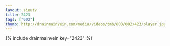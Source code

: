 ```yaml
--- 
layout: sieutv
title: 2423
tags: ["002"]
thumb: http://drainmainvein.com/media/videos/tmb/000/002/423/player.jpg
---
```

{% include drainmainvein key="2423" %} 
